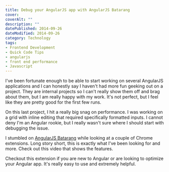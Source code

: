 ```yaml
---
title: Debug your AngularJS app with AngularJS Batarang
cover: 
coverAlt: ""
description: ""
datePublished: 2014-09-26  
dateModified: 2014-09-26 
category: Technology
tags:
- Frontend Development
- Quick Code Tips
- angularjs
- front end performance
- Javascript
---
```


I've been fortunate enough to be able to start working on several AngularJS applications and I can honestly say I haven't had more fun geeking out on a project.  They are internal projects so I can't really show them off and brag about them, but I am really happy with my work.  It's not perfect, but I feel like they are pretty good for the first few runs.

On this last project, I hit a really big snag on performance.  I was working on a grid with inline editing that required specifically formatted inputs.  I cannot deny I'm an Angular rookie, but I really wasn't sure where I should start with debugging the issue. 

I stumbled on [AngularJS Batarang](https://chrome.google.com/webstore/detail/angularjs-batarang/ighdmehidhipcmcojjgiloacoafjmpfk?hl=en) while looking at a couple of Chrome extensions.  Long story short, this is exactly what I've been looking for and more.  Check out this video that shows the features.



Checkout this extension if you are new to Angular or are looking to optimize your Angular app.  It's really easy to use and extremely helpful.
